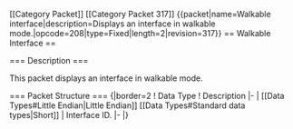 \[\[Category Packet\]\] \[\[Category Packet 317\]\]
{{packet\|name=Walkable interface\|description=Displays an interface in
walkable mode.\|opcode=208\|type=Fixed\|length=2\|revision=317}} ==
Walkable Interface ==

=== Description ===

This packet displays an interface in walkable mode.

=== Packet Structure === {\|border=2 ! Data Type ! Description \|- \|
\[\[Data Types\#Little Endian\|Little Endian\]\] \[\[Data
Types\#Standard data types\|Short\]\] \| Interface ID. \|- \|}
